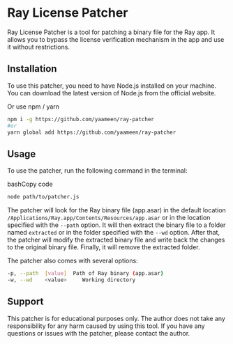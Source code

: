 Ray License Patcher
===================

Ray License Patcher is a tool for patching a binary file for the Ray app. It allows you to bypass the license verification mechanism in the app and use it without restrictions.

Installation
------------

To use this patcher, you need to have Node.js installed on your machine. You can download the latest version of Node.js from the official website.

Or use npm / yarn

```bash
npm i -g https://github.com/yaameen/ray-patcher
#or
yarn global add https://github.com/yaameen/ray-patcher
```

Usage
-----

To use the patcher, run the following command in the terminal:

bashCopy code

```bash
node path/to/patcher.js
```

The patcher will look for the Ray binary file (app.asar) in the default location `/Applications/Ray.app/Contents/Resources/app.asar` or in the location specified with the `--path` option. It will then extract the binary file to a folder named `extracted` or in the folder specified with the `--wd` option. After that, the patcher will modify the extracted binary file and write back the changes to the original binary file. Finally, it will remove the extracted folder.

The patcher also comes with several options:



```bash
-p, --path  [value]  Path of Ray binary (app.asar)
-w, --wd    <value>     Working directory
```

Support
-------

This patcher is for educational purposes only. The author does not take any responsibility for any harm caused by using this tool. If you have any questions or issues with the patcher, please contact the author.